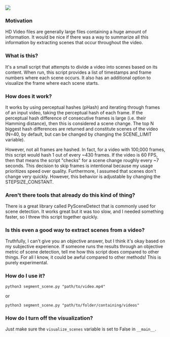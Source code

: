 ![](https://i.imgur.com/JCRgA0k.jpg)

### Motivation
HD Video files are generally large files containing a huge amount of information. It would be nice if there was a way to summarize all this information by extracting scenes that occur throughout the video.

### What is this?
It's a small script that attempts to divide a video into scenes based on its content. When run, this script provides a list of timestamps and frame numbers where each scene occurs. It also has an additional option to visualize the frame where each scene starts. 

### How does it work?
It works by using perceptual hashes (pHash) and iterating through frames of an input video, taking the perceptual hash of each frame. If the perceptual hash difference of consecutive frames is large (i.e. their Hamming distance), then this is considered a scene change. The top N biggest hash differences are returned and constitute scenes of the video (N=40, by default, but can be changed by changing the SCENE_LIMIT variable).

However, not all frames are hashed. In fact, for a video with 100,000 frames, this script would hash 1 out of every ~430 frames. If the video is 60 FPS, then that means the script "checks" for a scene change roughly every ~7 seconds. This decision to skip frames is intentional because my usage prioritizes speed over quality. Furthermore, I assumed that scenes don't change very quickly. However, this behavior is adjustable by changing the STEPSIZE_CONSTANT.

### Aren't there tools that already do this kind of thing?
There is a great library called PySceneDetect that is commonly used for scene detection. It works great but it was too slow, and I needed something faster, so I threw this script together quickly. 

### Is this even a good way to extract scenes from a video?
Truthfully, I can't give you an objective answer, but I think it's okay based on my subjective experience. If someone runs the results through an objective metric of scene detection, tell me how this script does compared to other things. For all I know, it could be awful compared to other methods! This is purely experimental.

### How do I use it?
`python3 segment_scene.py "path/to/video.mp4"`

or

`python3 segment_scene.py "path/to/folder/containing/videos"`

### How do I turn off the visualization?
Just make sure the `visualize_scenes` variable is set to False in `__main__`. 

